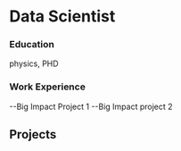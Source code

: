 # Data Scientist

### Education
physics, PHD

### Work Experience

--Big Impact Project 1
--Big Impact project 2


## Projects
